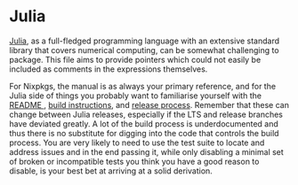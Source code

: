 Julia
=====

[Julia][julia], as a full-fledged programming language with an extensive
standard library that covers numerical computing, can be somewhat challenging to
package. This file aims to provide pointers which could not easily be included
as comments in the expressions themselves.

[julia]: https://julialang.org

For Nixpkgs, the manual is as always your primary reference, and for the Julia
side of things you probably want to familiarise yourself with the [README
][readme], [build instructions][build], and [release process][release_process].
Remember that these can change between Julia releases, especially if the LTS and
release branches have deviated greatly. A lot of the build process is
underdocumented and thus there is no substitute for digging into the code that
controls the build process. You are very likely to need to use the test suite to
locate and address issues and in the end passing it, while only disabling a
minimal set of broken or incompatible tests you think you have a good reason to
disable, is your best bet at arriving at a solid derivation.

[readme]: https://github.com/JuliaLang/julia/blob/master/README.md
[build]: https://github.com/JuliaLang/julia/tree/master/doc/src/devdocs/build
[release_process]: https://julialang.org/blog/2019/08/release-process
